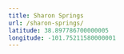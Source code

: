 ```yaml
---
title: Sharon Springs
url: /sharon-springs/
latitude: 38.897786700000005
longitude: -101.75211580000001
---
```

